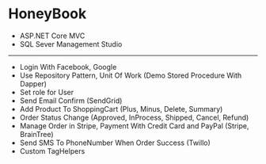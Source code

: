 # HoneyBook
- ASP.NET Core MVC
- SQL Sever Management Studio
-----------------
- Login With Facebook, Google
- Use Repository Pattern, Unit Of Work (Demo Stored Procedure With Dapper)
- Set role for User
- Send Email Confirm (SendGrid)
- Add Product To ShoppingCart (Plus, Minus, Delete, Summary)
- Order Status Change (Approved, InProcess, Shipped, Cancel, Refund)
- Manage Order in Stripe, Payment With Credit Card and PayPal (Stripe, BrainTree)
- Send SMS To PhoneNumber When Order Success (Twillo)
- Custom TagHelpers
